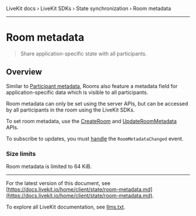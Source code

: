 LiveKit docs › LiveKit SDKs › State synchronization › Room metadata

---

# Room metadata

> Share application-specific state with all participants.

## Overview

Similar to [Participant metadata](https://docs.livekit.io/home/client/data/participant-attributes.md), Rooms also feature a metadata field for application-specific data which is visible to all participants.

Room metadata can only be set using the server APIs, but can be accessed by all participants in the room using the LiveKit SDKs.

To set room metadata, use the [CreateRoom](https://docs.livekit.io/home/server/managing-rooms.md#create-a-room) and [UpdateRoomMetadata](https://docs.livekit.io/server/room-management.md#updateroommetadata) APIs.

To subscribe to updates, you must [handle](https://docs.livekit.io/home/client/events.md#events) the `RoomMetadataChanged` event.

### Size limits

Room metadata is limited to 64 KiB.

---


For the latest version of this document, see [https://docs.livekit.io/home/client/state/room-metadata.md](https://docs.livekit.io/home/client/state/room-metadata.md).

To explore all LiveKit documentation, see [llms.txt](https://docs.livekit.io/llms.txt).